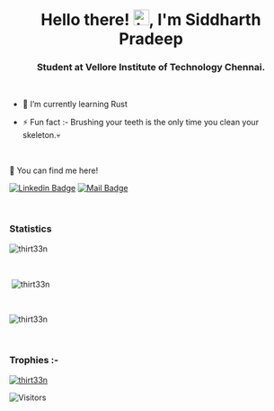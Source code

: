 <h1 align="center">Hello there! 
<img src="https://user-images.githubusercontent.com/1303154/88677602-1635ba80-d120-11ea-84d8-d263ba5fc3c0.gif" width="28px" alt="hi">, I'm Siddharth Pradeep</h1>
<h3 align="center">Student at Vellore Institute of Technology Chennai.</h3>

<br>




- 🌱 I’m currently learning Rust

- ⚡ Fun fact :- Brushing your teeth is the only time you clean your skeleton.:skull:

<br>


:postbox: You can find me here!

[![Linkedin Badge](https://img.shields.io/badge/-Siddharth-0e76a8?style=flat&labelColor=0e76a8&logo=linkedin&logoColor=white)](https://www.linkedin.com/in/siddharth-pradeep-320b401b7/)
[![Mail Badge](https://img.shields.io/badge/-Siddharth-c0392b?style=flat&labelColor=c0392b&logo=gmail&logoColor=black)](mailto:siddharth.pradeepofficial@gmail.com)




<br>




<h3>Statistics</h3>
<span>
<p><img align="center"
    src="https://github-readme-stats.vercel.app/api/top-langs?username=thirt33n&show_icons=true&locale=en&layout=compact&theme=radical"
    alt="thirt33n" /></p>

<br>

<p>&nbsp;<img align="center" src="https://github-readme-stats.vercel.app/api?username=thirt33n&show_icons=true&theme=radical"
    alt="thirt33n" /></p>

<br>

<p><img align="center" src="https://github-readme-streak-stats.herokuapp.com/?user=thirt33n&theme=radical" alt="thirt33n" /></p>

<br>
<h3>Trophies :-</h3>
<p align="left"> <a href="https://github.com/ryo-ma/github-profile-trophy&theme=radical"><img
      src="https://github-profile-trophy.vercel.app/?username=thirt33n&theme=radical" alt="thirt33n" /></a> </p>
</span>

![Visitors](https://api.visitorbadge.io/api/visitors?path=http%3A%2F%2Fgithub.com%2Fthirt33n&label=Visitor&labelColor=%23d9e3f0&countColor=%23263759&style=flat)
